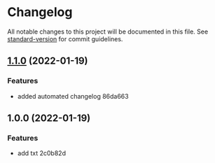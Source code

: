 # Changelog

All notable changes to this project will be documented in this file. See [standard-version](https://github.com/conventional-changelog/standard-version) for commit guidelines.

## [1.1.0](https://github.com/mokkapps/changelog-generator-demo/compare/v1.0.0...v1.1.0) (2022-01-19)


### Features

* added automated changelog 86da663

## 1.0.0 (2022-01-19)


### Features

* add txt 2c0b82d
